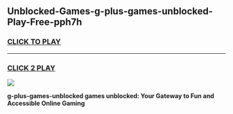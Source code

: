 
## Unblocked-Games-g-plus-games-unblocked-Play-Free-pph7h
<h3>
<a href="https://premium76.site?title=g-plus-games-unblocked&ref=10A">CLICK TO PLAY</a></h3>
<hr>

<h3>
<a href="https://premium76.site?title=g-plus-games-unblocked&ref=10A">CLICK 2 PLAY</a>
  
</h3>

<a href="https://premium76.site?title=g-plus-games-unblocked&ref=10A"><img src="https://clearcache.store/games.png"></a>


**g-plus-games-unblocked games unblocked: Your Gateway to Fun and Accessible Online Gaming**
